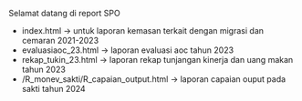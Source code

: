 Selamat datang di report SPO
- index.html -> untuk laporan kemasan terkait dengan migrasi dan cemaran 2021-2023
- evaluasiaoc_23.html -> laporan evaluasi aoc tahun 2023
- rekap_tukin_23.html -> laporan rekap tunjangan kinerja dan uang makan tahun 2023
- /R_monev_sakti/R_capaian_output.html -> laporan capaian ouput pada sakti tahun 2024
